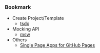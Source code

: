 ### Bookmark

* Create Project/Template
  * [tsdx](https://github.com/formium/tsdx)
* Mocking API
  * [msw](https://github.com/mswjs/msw)
* Others
  * [Single Page Apps for GitHub Pages](https://github.com/rafgraph/spa-github-pages)
